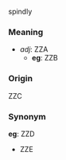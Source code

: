 spindly
### Meaning
+ _adj_: ZZA
    + __eg__: ZZB

### Origin

ZZC

### Synonym

__eg__: ZZD

+ ZZE


